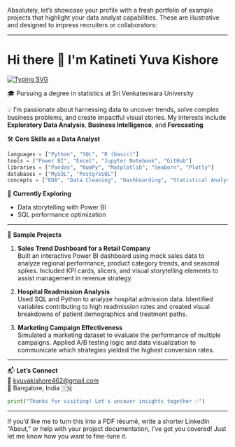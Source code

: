 Absolutely, let’s showcase your profile with a fresh portfolio of example projects that highlight your data analyst capabilities. These are illustrative and designed to impress recruiters or collaborators:

---

# Hi there 👋 I'm Katineti Yuva Kishore  

[![Typing SVG](https://readme-typing-svg.herokuapp.com/?lines=Aspiring%20Data%20Analyst;Passionate%20about%20Data-Driven%20Decisions;Turning%20Data%20into%20Stories&font=Fira%20Code&fontSize=16&duration=2000&pause=100&color=%2336BCF7&center=true&vCenter=true&width=600)](https://git.io/typing-svg)

🎓 Pursuing a degree in statistics at Sri Venkateswara University  

💡 I’m passionate about harnessing data to uncover trends, solve complex business problems, and create impactful visual stories. My interests include **Exploratory Data Analysis**, **Business Intelligence**, and **Forecasting**.

🛠️ **Core Skills as a Data Analyst**  
```python
languages = ["Python", "SQL", "R (basic)"]
tools = ["Power BI", "Excel", "Jupyter Notebook", "GitHub"]
libraries = ["Pandas", "NumPy", "Matplotlib", "Seaborn", "Plotly"]
databases = ["MySQL", "PostgreSQL"]
concepts = ["EDA", "Data Cleaning", "Dashboarding", "Statistical Analysis"]
```

🔭 **Currently Exploring**  
- Data storytelling with Power BI  
- SQL performance optimization  

---

🚀 **Sample Projects**  

1. **Sales Trend Dashboard for a Retail Company**  
Built an interactive Power BI dashboard using mock sales data to analyze regional performance, product category trends, and seasonal spikes. Included KPI cards, slicers, and visual storytelling elements to assist management in revenue strategy.

2. **Hospital Readmission Analysis**  
Used SQL and Python to analyze hospital admission data. Identified variables contributing to high readmission rates and created visual breakdowns of patient demographics and treatment paths.

3. **Marketing Campaign Effectiveness**  
Simulated a marketing dataset to evaluate the performance of multiple campaigns. Applied A/B testing logic and data visualization to communicate which strategies yielded the highest conversion rates.

---

📬 **Let’s Connect**  
📧 kyuvakishore462@gmail.com  
📍 Bangalore, India 🇮🇳  

```python
print("Thanks for visiting! Let's uncover insights together 💡")
```

---

If you’d like me to turn this into a PDF résumé, write a shorter LinkedIn “About,” or help with your project documentation, I’ve got you covered! Just let me know how you want to fine-tune it.
